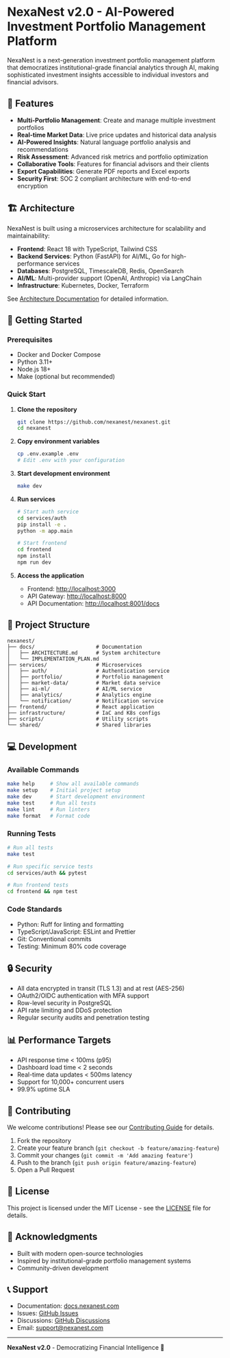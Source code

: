 # NexaNest v2.0 - AI-Powered Investment Portfolio Management Platform

NexaNest is a next-generation investment portfolio management platform that democratizes
institutional-grade financial analytics through AI, making sophisticated investment insights
accessible to individual investors and financial advisors.

## 🚀 Features

- **Multi-Portfolio Management**: Create and manage multiple investment portfolios
- **Real-time Market Data**: Live price updates and historical data analysis
- **AI-Powered Insights**: Natural language portfolio analysis and recommendations
- **Risk Assessment**: Advanced risk metrics and portfolio optimization
- **Collaborative Tools**: Features for financial advisors and their clients
- **Export Capabilities**: Generate PDF reports and Excel exports
- **Security First**: SOC 2 compliant architecture with end-to-end encryption

## 🏗️ Architecture

NexaNest is built using a microservices architecture for scalability and maintainability:

- **Frontend**: React 18 with TypeScript, Tailwind CSS
- **Backend Services**: Python (FastAPI) for AI/ML, Go for high-performance services
- **Databases**: PostgreSQL, TimescaleDB, Redis, OpenSearch
- **AI/ML**: Multi-provider support (OpenAI, Anthropic) via LangChain
- **Infrastructure**: Kubernetes, Docker, Terraform

See [Architecture Documentation](docs/ARCHITECTURE.md) for detailed information.

## 🚀 Getting Started

### Prerequisites

- Docker and Docker Compose
- Python 3.11+
- Node.js 18+
- Make (optional but recommended)

### Quick Start

1. **Clone the repository**

   ```bash
   git clone https://github.com/nexanest/nexanest.git
   cd nexanest
   ```

1. **Copy environment variables**

   ```bash
   cp .env.example .env
   # Edit .env with your configuration
   ```

1. **Start development environment**

   ```bash
   make dev
   ```

1. **Run services**

   ```bash
   # Start auth service
   cd services/auth
   pip install -e .
   python -m app.main

   # Start frontend
   cd frontend
   npm install
   npm run dev
   ```

1. **Access the application**

   - Frontend: [http://localhost:3000](http://localhost:3000)
   - API Gateway: [http://localhost:8000](http://localhost:8000)
   - API Documentation: [http://localhost:8001/docs](http://localhost:8001/docs)

## 📁 Project Structure

```text
nexanest/
├── docs/                    # Documentation
│   ├── ARCHITECTURE.md      # System architecture
│   └── IMPLEMENTATION_PLAN.md
├── services/                # Microservices
│   ├── auth/                # Authentication service
│   ├── portfolio/           # Portfolio management
│   ├── market-data/         # Market data service
│   ├── ai-ml/               # AI/ML service
│   ├── analytics/           # Analytics engine
│   └── notification/        # Notification service
├── frontend/                # React application
├── infrastructure/          # IaC and K8s configs
├── scripts/                 # Utility scripts
└── shared/                  # Shared libraries
```

## 💻 Development

### Available Commands

```bash
make help     # Show all available commands
make setup    # Initial project setup
make dev      # Start development environment
make test     # Run all tests
make lint     # Run linters
make format   # Format code
```

### Running Tests

```bash
# Run all tests
make test

# Run specific service tests
cd services/auth && pytest

# Run frontend tests
cd frontend && npm test
```

### Code Standards

- Python: Ruff for linting and formatting
- TypeScript/JavaScript: ESLint and Prettier
- Git: Conventional commits
- Testing: Minimum 80% code coverage

## 🔒 Security

- All data encrypted in transit (TLS 1.3) and at rest (AES-256)
- OAuth2/OIDC authentication with MFA support
- Row-level security in PostgreSQL
- API rate limiting and DDoS protection
- Regular security audits and penetration testing

## 📊 Performance Targets

- API response time < 100ms (p95)
- Dashboard load time < 2 seconds
- Real-time data updates < 500ms latency
- Support for 10,000+ concurrent users
- 99.9% uptime SLA

## 🤝 Contributing

We welcome contributions! Please see our [Contributing Guide](CONTRIBUTING.md) for details.

1. Fork the repository
1. Create your feature branch (`git checkout -b feature/amazing-feature`)
1. Commit your changes (`git commit -m 'Add amazing feature'`)
1. Push to the branch (`git push origin feature/amazing-feature`)
1. Open a Pull Request

## 📄 License

This project is licensed under the MIT License - see the [LICENSE](LICENSE) file for details.

## 🙏 Acknowledgments

- Built with modern open-source technologies
- Inspired by institutional-grade portfolio management systems
- Community-driven development

## 📞 Support

- Documentation: [docs.nexanest.com](https://docs.nexanest.com)
- Issues: [GitHub Issues](https://github.com/nexanest/nexanest/issues)
- Discussions: [GitHub Discussions](https://github.com/nexanest/nexanest/discussions)
- Email: [support@nexanest.com](mailto:support@nexanest.com)

______________________________________________________________________

**NexaNest v2.0** - Democratizing Financial Intelligence 🚀
